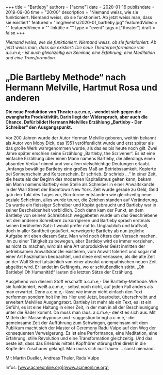 +++
title = "Bartleby"
authors = ["acme"]
date = 2020-01-16
publishdate = 2019-09-06
time = "20:00"
description = "Niemand weiss, wie sie funktioniert. Niemand weiss, ob sie funktioniert. Ab jetzt weiss man, dass sie existiert"
featured = "img/events/2020-01_bartleby.jpg"
featuredVideo = ""
featuredVimeo = ""
linktitle = ""
type = "event"
tags = ["theater"]
draft = false
+++

*Niemand weiss, wie sie funktioniert.
Niemand weiss, ob sie funktioniert.
Ab jetzt weiss man, dass sie existiert:
Die neue Theaterperformance von a.c.m.e,- ist auch gleichzeitig ein Seminar, eine Erfahrung, eine Meditation und eine Transformation.*

# „Die Bartleby Methode“ nach Hermann Melville, Hartmut Rosa und anderen

#### Die neue Produktion von Theater a.c.m.e,- wendet sich gegen die zwanghafte Produktivität. Darin liegt der Widerspruch, aber auch die Chance. Dafür bildet Hermann Melvilles Erzählung „Bartleby - Der Schreiber“ den Ausgangspunkt.

Vor 200 Jahren wurde der Autor Herman Melville geboren, weithin bekannt als Autor von Moby Dick, das 1951 veröffentlicht wurde und erst später als das große Werk wahrgenommen wurde, als das es bis heute noch gilt. Zwei Jahre später erschien seine Erzählung „Bartleby, the Scrivener“. Es ist eine einfache Erzählung über einen Mann namens Bartleby, die allerdings einen absurden Verlauf nimmt und vor allem vielschichtige Deutungen erlaubt.
„Anfangs bewältige Bartleby eine großes Maß an Betriebssamkeit. Kopierte bei Sonnenschein und Kerzenschein. Er schrieb. Er schrieb …“
In einer Zeit, die heute als der Beginn des modernen Kapitalismus gelten kann, bekam ein Mann namens Bartleby eine Stelle als Schreiber in einer Anwaltskanzlei in der Wall Street der Boomtown New York. Zeit wurde gerade zu Geld, Geld gab den Takt des Tages vor, Bürotürme entstanden wie gleichzeitig neue soziale Schichten, alles wurde teurer, die Zeichen standen auf Veränderung. Da wurde ein fleissiger Schreiber und Kopist gebraucht und Bartleby war in seiner Bescheidenheit vorbildlich. Doch dann kam der Punkt, an dem Bartleby von seinem Schreibtisch weggebeten wurde um das Geschriebene mit den anderen Schreibern zu korrigieren und Bartleby sprach erstmals seinen berühmten Satz: I would prefer not to. Unglaublich und kraftvoll, doch in aller Sanftheit geäußert, verweigerte Bartleby ab nun jegliche Aufgabe mit eben diesem Satz. Man wird noch öfters den Versuch machen, ihn zu einer Tätigkeit zu bewegen, aber Bartleby wird es immer vorziehen, es nicht zu machen, wird als eine Art unproduktiver Geist inmitten der betriebsamen Anwaltskanzlei existieren, vom Anwalt toleriert und sogar mit einer Art Faszination beobachtet, und diese erst verlassen, als die alte Zeit an der Wall Street tatsächlich von einer absolut unempathischen neuen Zeit abgelöst wird. Er landet im Gefängnis, wo er schlußendlich stirbt.
„Oh Bartleby! Oh Humanität!“ lauten die letzten Sätze der Erzählung.

Ausgehend von diesem Stoff erschafft a.c.m.e,- Die Bartleby-Methode. Wie sie funktioniert, weiß a.c.m.e,- selbst noch nicht, auf jeden Fall anders als man erwartet. Denn a.c.m.e,- lässt wie immer nicht einfach den Text performen sondern holt ihn ins Hier und Jetzt, bearbeitet, überschreibt und erweitert Melvilles Ausgangstext. Bartleby ist mehr als ein Text, es ist ein Gefühl, es ist eine Haltung in einer Zeit, in der man in all der Beschleunigung unter die Räder kommt. Da muss man raus. a.c.m.e,- denkt es sich aus.
Mit Mitteln der Massenhypnose und -suggestion bringt a.c.m.e,- die gemeinsame Zeit der Aufführung zum Schwingen, gemeinsam mit dem Publikum macht sich der Master of Ceremony Radu Vulpe auf den Weg der konsequenten Verweigerung. Es ist eine Performance, eine Meditation, eine Erfahrung, stille Revolution und eine Transformation gleichzeitig.
Und das beste ist, dass das Erlebnis mittels Kopfhörer störungsfrei direkt in die Köpfe der Zuschauer gelangt. Man muss sich nur trauen … sonst niemand.


Mit Martin Dueller, Andreas Thaler, Radu Vulpe


Infos: [www.acmeonline.org](www.acmeonline.org)
